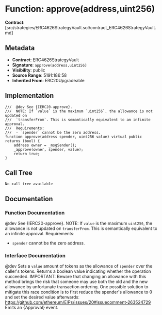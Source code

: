 # Function: approve(address,uint256)

**Contract**: [src/strategies/ERC4626StrategyVault.sol/contract_ERC4626StrategyVault.md]

## Metadata

- **Contract**: ERC4626StrategyVault
- **Signature**: `approve(address,uint256)`
- **Visibility**: public
- **Source Range**: 5191:186:58
- **Inherited From**: ERC20Upgradeable

## Implementation

```solidity
///  @dev See {IERC20-approve}.
///  NOTE: If `value` is the maximum `uint256`, the allowance is not updated on
///  `transferFrom`. This is semantically equivalent to an infinite approval.
///  Requirements:
///  - `spender` cannot be the zero address.
function approve(address spender, uint256 value) virtual public returns (bool) {
    address owner = _msgSender();
    _approve(owner, spender, value);
    return true;
}
```

## Call Tree

```
No call tree available
```

## Documentation

### Function Documentation

 @dev See {IERC20-approve}.
 NOTE: If `value` is the maximum `uint256`, the allowance is not updated on
 `transferFrom`. This is semantically equivalent to an infinite approval.
 Requirements:
 - `spender` cannot be the zero address.

### Interface Documentation

 @dev Sets a `value` amount of tokens as the allowance of `spender` over the
 caller's tokens.
 Returns a boolean value indicating whether the operation succeeded.
 IMPORTANT: Beware that changing an allowance with this method brings the risk
 that someone may use both the old and the new allowance by unfortunate
 transaction ordering. One possible solution to mitigate this race
 condition is to first reduce the spender's allowance to 0 and set the
 desired value afterwards:
 https://github.com/ethereum/EIPs/issues/20#issuecomment-263524729
 Emits an {Approval} event.
